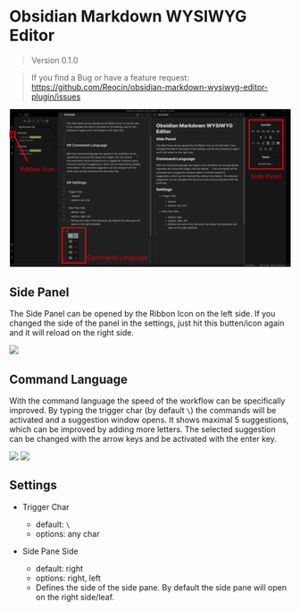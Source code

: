 # Obsidian Markdown WYSIWYG Editor

> Version 0.1.0

> If you find a Bug or have a feature request: https://github.com/Reocin/obsidian-markdown-wysiwyg-editor-plugin/issues

![](assets/Obsidian_Overview.png)

## Side Panel

The Side Panel can be opened by the Ribbon Icon on the left side. If you changed the side of the panel in the settings, just hit this butten/icon again and it will reload on the right side.

![](https://raw.githubusercontent.com/Reocin/obsidian-markdown-wysiwyg-editor-plugin/main/assets/Panel_Overview.png)

## Command Language

With the command language the speed of the workflow can be specifically improved. By typing the trigger char (by default `\`) the commands will be activated and a suggestion window opens. It shows maximal 5 suggestions, which can be improved by adding more letters. The selected suggestion can be changed with the arrow keys and be activated with the enter key.

![](https://raw.githubusercontent.com/Reocin/obsidian-markdown-wysiwyg-editor-plugin/main/assets/Suggestion_Window.png)
![](https://raw.githubusercontent.com/Reocin/obsidian-markdown-wysiwyg-editor-plugin/main/assets/Suggestion_Window_Improved.png)

## Settings

- Trigger Char

  - default: `\`
  - options: any char

- Side Pane Side
  - default: right
  - options: right, left
  - Defines the side of the side pane. By default the side pane will open on the right side/leaf.
